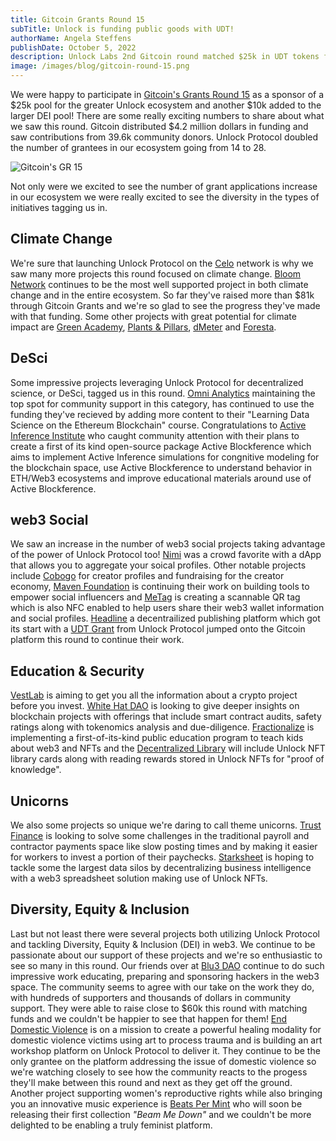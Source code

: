 ```yaml
---
title: Gitcoin Grants Round 15
subTitle: Unlock is funding public goods with UDT!
authorName: Angela Steffens
publishDate: October 5, 2022
description: Unlock Labs 2nd Gitcoin round matched $25k in UDT tokens for projects in our ecosystem and another $10k for Diversity, Equity & Inclusion (DEI).
image: /images/blog/gitcoin-round-15.png
---
```


We were happy to participate in
[Gitcoin's Grants Round 15](https://gitcoin.co/grants/) as a sponsor of a $25k
pool for the greater Unlock ecosystem and another $10k added to the larger DEI
pool! There are some really exciting numbers to share about what we saw this
round. Gitcoin distributed $4.2 million dollars in funding and saw contributions
from 39.6k community donors. Unlock Protocol doubled the number of grantees in
our ecosystem going from 14 to 28.

![Gitcoin's GR 15](/images/blog/gitcoin-round-15.png)

Not only were we excited to see the number of grant applications increase in our
ecosystem we were really excited to see the diversity in the types of initiatives
tagging us in.

## Climate Change

We're sure that launching Unlock Protocol on the [Celo](https://celo.org/)
network is why we saw many more projects this round focused on climate change.
[Bloom Network](https://bloomnetwork.org/) continues to be the most well
supported project in both climate change and in the entire ecosystem. So far
they've raised more than $81k through Gitcoin Grants and we're so glad to see the
progress they've made with that funding. Some other projects with great potential
for climate impact are [Green Academy](https://green-academy.webflow.io/),
[Plants & Pillars](https://www.plantsandpillars3.com/),
[dMeter](https://dmeter.super.site/) and [Foresta](https://foresta.live/).

## DeSci

Some impressive projects leveraging Unlock Protocol for decentralized science,
or DeSci, tagged us in this round.
[Omni Analytics](https://twitter.com/omnianalytics) maintaining the top spot for
community support in this category, has continued to use the funding they've
recieved by adding more content to their "Learning Data Science on the Ethereum
Blockchain" course. Congratulations to
[Active Inference Institute](https://www.activeinference.org/) who caught
community attention with their plans to create a first of its kind open-source
package Active Blockference which aims to implement Active Inference simulations
for congnitive modeling for the blockchain space, use Active Blockference to
understand behavior in ETH/Web3 ecosystems and improve educational materials
around use of Active Blockference.

## web3 Social

We saw an increase in the number of web3 social projects taking advantage of
the power of Unlock Protocol too! [Nimi](https://nimi.io/) was a crowd favorite
with a dApp that allows you to aggregate your soical profiles. Other notable
projects include [Cobogo](https://cobogo.io) for creator profiles and
fundraising for the creator economy, [Maven Foundation](https://maven.foundation/)
is continuing their work on building tools to empower social influencers and
[MeTag](https://www.getmetag.io) is creating a scannable QR tag which is also NFC
enabled to help users share their web3 wallet information and social profiles.
[Headline](https://viaheadline.xyz/) a decentrailized publishing platform which
got its start with a [UDT Grant](https://docs.unlock-protocol.com/governance/grants-bounties-and-matchings) from Unlock Protocol jumped onto the Gitcoin
platform this round to continue their work.

## Education & Security

[VestLab](VestLab.io) is aiming to get you all the information about a crypto
project before you invest. [White Hat DAO](https://whitehatdao.com) is
looking to give deeper insights on blockchain projects with offerings that
include smart contract audits, safety ratings along with tokenomics analysis and
due-diligence. [Fractionalize](https://www.amwwaldorf.org) is implementing a
first-of-its-kind public education program to teach kids about web3 and NFTs and
the [Decentralized Library](https://decentralized-library.vercel.app/) will
include Unlock NFT library cards along with reading rewards stored in Unlock
NFTs for "proof of knowledge".

## Unicorns

We also some projects so unique we're daring to call theme unicorns.
[Trust Finance](https://www.trustfin.xyz) is looking to solve some challenges in
the traditional payroll and contractor payments space like slow posting times
and by making it easier for workers to invest a portion of their paychecks.
[Starksheet](https://www.starksheet.xyz/) is hoping to tackle some the largest
data silos by decentralizing business intelligence with a web3 spreadsheet
solution making use of Unlock NFTs.

## Diversity, Equity & Inclusion

Last but not least there were several projects both utilizing Unlock Protocol
and tackling Diversity, Equity & Inclusion (DEI) in web3. We continue to be
passionate about our support of these projects and we're so enthusiastic to see
so many in this round. Our friends over at [Blu3 DAO](https://www.blu3dao.com/)
continue to do such impressive work educating, preparing and sponsoring hackers
in the web3 space. The community seems to agree with our take on the work they
do, with hundreds of supporters and thousands of dollars in community support.
They were able to raise close to $60k this round with matching funds and we
couldn't be happier to see that happen for them!
[End Domestic Violence](https://EndDomesticViolence.Art) is on a mission to
create a powerful healing modality for domestic violence victims using art to
process trauma and is building an art workshop platform on Unlock Protocol to
deliver it. They continue to be the only grantee on the platform addressing the
issue of domestic violence so we're watching closely to see how the community
reacts to the progess they'll make between this round and next as they get off
the ground. Another project supporting women's reproductive rights while also
bringing you an innovative music experience is
[Beats Per Mint](https://tell.ie/beatspermint/j6upJTcHktEE) who will soon be
releasing their first collection _"Beam Me Down"_ and we couldn't be more
delighted to be enabling a truly feminist platform.
